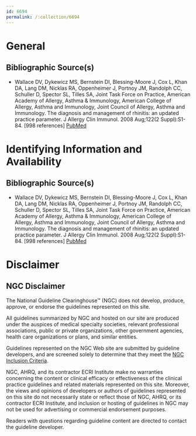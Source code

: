 ```yaml
---
id: 6694
permalink: /:collection/6694
---
```


# General

## Bibliographic Source(s)

- Wallace DV, Dykewicz MS, Bernstein DI, Blessing-Moore J, Cox L, Khan DA, Lang DM, Nicklas RA, Oppenheimer J, Portnoy JM, Randolph CC, Schuller D, Spector SL, Tilles SA, Joint Task Force on Practice, American Academy of Allergy, Asthma & Immunology, American College of Allergy, Asthma and Immunology, Joint Council of Allergy, Asthma and Immunology. The diagnosis and management of rhinitis: an updated practice parameter. J Allergy Clin Immunol. 2008 Aug;122(2 Suppl):S1-84. [998 references] [ PubMed ](http://www.ncbi.nlm.nih.gov/entrez/query.fcgi?cmd=Retrieve&db=pubmed&dopt=Abstract&list_uids=18662584)

# Identifying Information and Availability

## Bibliographic Source(s)

- Wallace DV, Dykewicz MS, Bernstein DI, Blessing-Moore J, Cox L, Khan DA, Lang DM, Nicklas RA, Oppenheimer J, Portnoy JM, Randolph CC, Schuller D, Spector SL, Tilles SA, Joint Task Force on Practice, American Academy of Allergy, Asthma & Immunology, American College of Allergy, Asthma and Immunology, Joint Council of Allergy, Asthma and Immunology. The diagnosis and management of rhinitis: an updated practice parameter. J Allergy Clin Immunol. 2008 Aug;122(2 Suppl):S1-84. [998 references] [ PubMed ](http://www.ncbi.nlm.nih.gov/entrez/query.fcgi?cmd=Retrieve&db=pubmed&dopt=Abstract&list_uids=18662584)

# Disclaimer

## NGC Disclaimer

The National Guideline Clearinghouse™ (NGC) does not develop, produce, approve, or endorse the guidelines represented on this site.

All guidelines summarized by NGC and hosted on our site are produced under the auspices of medical specialty societies, relevant professional associations, public or private organizations, other government agencies, health care organizations or plans, and similar entities.

Guidelines represented on the NGC Web site are submitted by guideline developers, and are screened solely to determine that they meet the [NGC Inclusion Criteria](/help-and-about/summaries/inclusion-criteria).

NGC, AHRQ, and its contractor ECRI Institute make no warranties concerning the content or clinical efficacy or effectiveness of the clinical practice guidelines and related materials represented on this site. Moreover, the views and opinions of developers or authors of guidelines represented on this site do not necessarily state or reflect those of NGC, AHRQ, or its contractor ECRI Institute, and inclusion or hosting of guidelines in NGC may not be used for advertising or commercial endorsement purposes.

Readers with questions regarding guideline content are directed to contact the guideline developer.


